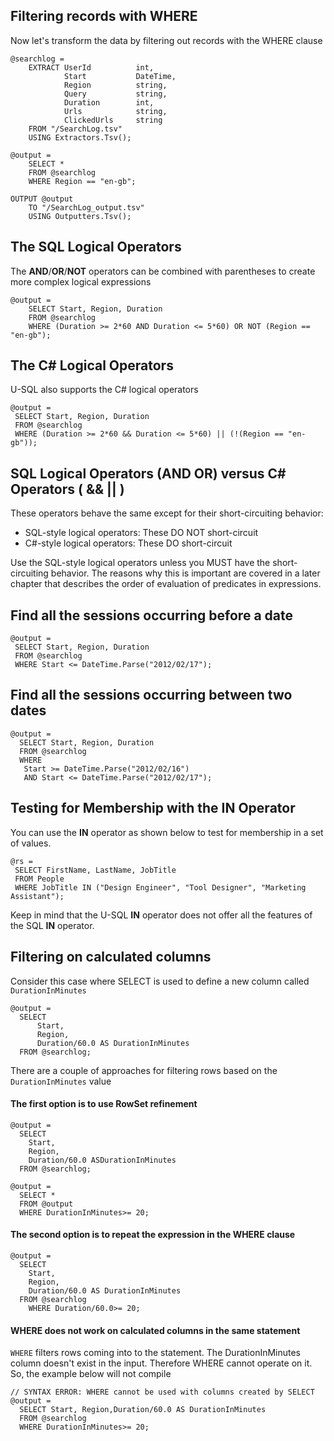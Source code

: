 ## Filtering records with WHERE

Now let's transform the data by filtering out records with the WHERE clause

```
@searchlog = 
    EXTRACT UserId          int, 
            Start           DateTime, 
            Region          string, 
            Query           string, 
            Duration        int, 
            Urls            string, 
            ClickedUrls     string
    FROM "/SearchLog.tsv"
    USING Extractors.Tsv();

@output = 
    SELECT *
    FROM @searchlog
    WHERE Region == "en-gb";

OUTPUT @output 
    TO "/SearchLog_output.tsv"
    USING Outputters.Tsv();
```

## The SQL Logical Operators

The **AND**/**OR**/**NOT** operators can be combined with parentheses to create more complex logical expressions

```
@output =
    SELECT Start, Region, Duration
    FROM @searchlog
    WHERE (Duration >= 2*60 AND Duration <= 5*60) OR NOT (Region == "en-gb");
```

## The C# Logical Operators

U-SQL also supports the C\# logical operators

```
@output =
 SELECT Start, Region, Duration
 FROM @searchlog
 WHERE (Duration >= 2*60 && Duration <= 5*60) || (!(Region == "en-gb"));
```

## SQL Logical Operators (AND OR) versus C\# Operators ( && || )

These operators behave the same except for their short-circuiting behavior:

* SQL-style logical operators: These DO NOT short-circuit
* C#-style logical operators: These DO short-circuit

Use the SQL-style logical operators unless you MUST have the short-circuiting behavior. The reasons why this is important are covered in a later chapter that describes the order of evaluation of predicates in expressions.

## Find all the sessions occurring before a date

```
@output =
 SELECT Start, Region, Duration
 FROM @searchlog
 WHERE Start <= DateTime.Parse("2012/02/17");
```

## Find all the sessions occurring between two dates

```
@output = 
  SELECT Start, Region, Duration
  FROM @searchlog
  WHERE 
   Start >= DateTime.Parse("2012/02/16") 
   AND Start <= DateTime.Parse("2012/02/17");
```

## Testing for Membership with the IN Operator

You can use the **IN** operator as shown below to test for membership in a set of values.

```
@rs =
 SELECT FirstName, LastName, JobTitle
 FROM People
 WHERE JobTitle IN ("Design Engineer", "Tool Designer", "Marketing Assistant");
```

Keep in mind that the U-SQL **IN** operator does not offer all the features of the SQL **IN** operator.

## Filtering on calculated columns

Consider this case where SELECT is used to define a new column called `DurationInMinutes`

```
@output =
  SELECT 
      Start, 
      Region,
      Duration/60.0 AS DurationInMinutes
  FROM @searchlog;
```

There are a couple of approaches for filtering rows based on the `DurationInMinutes` value

#### The first option is to use RowSet refinement

```
@output =
  SELECT 
    Start,
    Region,
    Duration/60.0 ASDurationInMinutes
  FROM @searchlog;

@output =
  SELECT *
  FROM @output
  WHERE DurationInMinutes>= 20;
```

#### The second option is to repeat the expression in the WHERE clause

```
@output =
  SELECT 
    Start,
    Region,
    Duration/60.0 AS DurationInMinutes
  FROM @searchlog
    WHERE Duration/60.0>= 20;
```

#### WHERE does not work on calculated columns in the same statement

`WHERE` filters rows coming into to the statement. The DurationInMinutes column doesn't exist in the input. Therefore WHERE cannot operate on it. So, the example below will not compile

```
// SYNTAX ERROR: WHERE cannot be used with columns created by SELECT
@output =
  SELECT Start, Region,Duration/60.0 AS DurationInMinutes
  FROM @searchlog
  WHERE DurationInMinutes>= 20;
```



